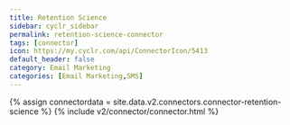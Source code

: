 ```yaml
---
title: Retention Science
sidebar: cyclr_sidebar
permalink: retention-science-connector
tags: [connector]
icon: https://my.cyclr.com/api/ConnectorIcon/5413
default_header: false
category: Email Marketing
categories: [Email Marketing,SMS]
---
```

{% assign connectordata = site.data.v2.connectors.connector-retention-science %}
{% include v2/connector/connector.html %}	